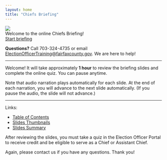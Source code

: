 ```yaml
---
layout: home
title: "Chiefs Briefing"
---
```


<img class="hero-image" src="{{ site.url }}{{ site.baseurl }}/assets/img/chiefs-briefing-small.jpg">

<div class="homepage-intro">
Welcome to the online Chiefs Briefing!
</div>

<div>
<a class="homepage-button" href="./slides/0001">Start briefing</a>
</div>

**Questions?** Call 703-324-4735 or email ElectionOfficerTraining@fairfaxcounty.gov. We are here to help!

---

Welcome! It will take approximately **1 hour** to review the briefing slides and complete the online quiz. You can pause anytime.

Note that audio narration plays automatically for each slide. At the end of each narration, you will advance to the next slide automatically. (If you pause the audio, the slide will not advance.)

---

Links:
* <a href="./toc">Table of Contents</a>
* <a href="./thumbnails">Slides Thumbnails</a>
* <a href="./summary">Slides Summary</a>

After reviewing the slides, you must take a quiz in the Election Officer Portal to receive credit and be eligible to serve as a Chief or Assistant Chief.

Again, please contact us if you have any questions. Thank you!
